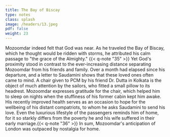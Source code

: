 ```yaml
---
title: The Bay of Biscay
type: notes
class: splash
image: /headers/13.jpeg
pdf: false
weight: 23
---
```


Mozoomdar indeed felt that God was near. As he traveled the Bay of Biscay, which he thought would be ridden with storms, he attributed his calm passage to "the grace of the Almighty." {{< q-note "35" >}} Yet God's proximity stood in contrast to the ever-increasing distance separating Mozoomdar from his friends and family. Over a month had elapsed since his departure, and a letter to Saudamini shows that these loved ones often came to mind. A chair given to PCM by his friend Dr. Dutta in Kolkata is the object of much attention by the sailors, who fitted a small pillow to its headrest. Mozoomdar expresses gratitude for the chair, which helped him to sleep on nights when the stuffiness of his former cabin kept him awake. His recently improved health serves as an occasion to hope for the wellbeing of his distant compatriots, to whom he asks Saudamini to send his love. Even the luxurious lifestyle of the passengers reminds him of home, for it so starkly differs from the poverty he and his wife suffered in their early marriage.{{< q-note "36" >}} In sum, Mozoomdar's anticipation of London was outpaced by nostalgia for home.

